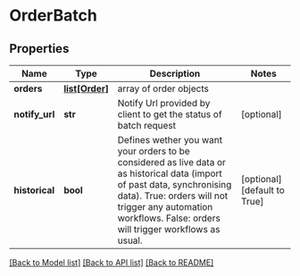 # OrderBatch

## Properties
Name | Type | Description | Notes
------------ | ------------- | ------------- | -------------
**orders** | [**list[Order]**](Order.md) | array of order objects | 
**notify_url** | **str** | Notify Url provided by client to get the status of batch request | [optional] 
**historical** | **bool** | Defines wether you want your orders to be considered as live data or as historical data (import of past data, synchronising data). True: orders will not trigger any automation workflows. False: orders will trigger workflows as usual. | [optional] [default to True]

[[Back to Model list]](../README.md#documentation-for-models) [[Back to API list]](../README.md#documentation-for-api-endpoints) [[Back to README]](../README.md)


